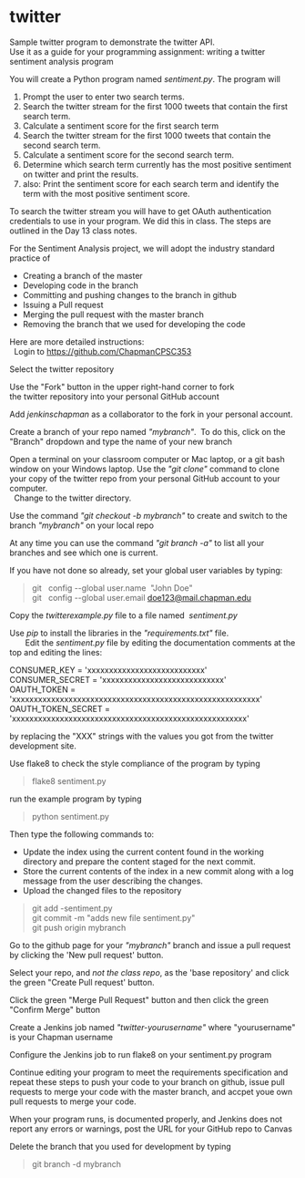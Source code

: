 # twitter
Sample twitter program to demonstrate the twitter API.  
Use it as a guide for your programming assignment: writing a twitter sentiment analysis program

You will create a Python program named *sentiment.py*.  The program will

1. Prompt the user to enter two search terms.  
2. Search the twitter stream for the first 1000 tweets that contain the first search term.  
3. Calculate a sentiment score for the first search term  
4. Search the twitter stream for the first 1000 tweets that contain the second search term.   
5. Calculate a sentiment score for the second search term.  
6. Determine which search term currently has the most positive sentiment on twitter and print the results.
7. also: Print the sentiment score for each search term and identify the term with the most positive sentiment score.  


To search the twitter stream you will have to get OAuth authentication credentials to use in your program.
We did this in class.  The steps are outlined in the Day 13 class notes.  

For the Sentiment Analysis project, we will adopt the industry standard practice of 
* Creating a branch of the master 
* Developing code in the branch
* Committing and pushing changes to the branch in github
* Issuing a Pull request
* Merging the pull request with the master branch
* Removing the branch that we used for developing the code     

Here are more detailed instructions:  
 
Login to https://github.com/ChapmanCPSC353

Select the twitter repository

Use the "Fork" button in the upper right-hand corner to fork the twitter repository into your personal GitHub account

Add *jenkinschapman* as a collaborator to the fork in your personal account.

Create a branch of your repo named *"mybranch"*.  To do this, click on the "Branch" dropdown and type the name of your new branch

Open a terminal on your classroom computer or Mac laptop, or a git bash window on your Windows laptop.
Use the *"git clone"* command to clone your copy of the twitter repo from your personal GitHub account to your computer.     
   
Change to the twitter directory.

Use the command *"git checkout -b mybranch"* to create and switch to the branch *"mybranch"* on your local repo

At any time you can use the command *"git branch -a"* to list all your branches and see which one is current.

If you have not done so already, set your global user variables by typing:
 
> git   config --global user.name  "John Doe"    
> git   config --global user.email doe123@mail.chapman.edu

Copy the *twitterexample.py* file to a file named  *sentiment.py* 

Use *pip* to install the libraries in the *"requirements.txt"* file.  
      
Edit the *sentiment.py* file by editing the documentation comments at the top and editing the lines:

CONSUMER_KEY = 'xxxxxxxxxxxxxxxxxxxxxxxxxxx'   
CONSUMER_SECRET = 'xxxxxxxxxxxxxxxxxxxxxxxxxxxx'   
OAUTH_TOKEN = 'xxxxxxxxxxxxxxxxxxxxxxxxxxxxxxxxxxxxxxxxxxxxxxxxxxxxxxxxx'   
OAUTH_TOKEN_SECRET = 'xxxxxxxxxxxxxxxxxxxxxxxxxxxxxxxxxxxxxxxxxxxxxxxxxxxxxx'   

by replacing the "XXX" strings with the values you got from the twitter development site.

Use flake8 to check the style compliance of the program by typing

> flake8 sentiment.py

run the example program by typing

> python sentiment.py

Then type the following commands to:  
            
* Update the index using the current content found in the working directory and prepare the content staged for the next commit.
* Store the current contents of the index in a new commit along with a log message from the user describing the changes.
* Upload the changed files to the repository

> git add -sentiment.py    
> git commit -m "adds new file sentiment.py"    
> git push origin mybranch    

Go to the github page for your *"mybranch"* branch and issue a pull request by clicking the 'New pull request' button.

Select your repo, and *not the class repo*, as the 'base repository' and click the green "Create Pull request' button.

Click the green "Merge Pull Request" button and then click the green "Confirm Merge" button

Create a Jenkins job named *"twitter-yourusername"* where "yourusername" is your Chapman username

Configure the Jenkins job to run flake8 on your sentiment.py program  

Continue editing your program to meet the requirements specification and repeat these steps to push your code to your branch on github, issue pull requests to merge your code with the master branch, and accpet youe own pull requests to merge your code.  

When your program runs, is documented properly, and Jenkins does not report any errors or warnings, post the URL for your GitHub repo to Canvas

Delete the branch that you used for development by typing   

> git branch -d mybranch
